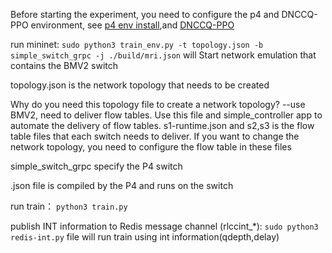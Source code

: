 Before starting the experiment, you need to configure the p4  and DNCCQ-PPO environment, see [p4 env install](https://github.com/jafingerhut/p4-guide/blob/master/bin/README-install-troubleshooting.md),and [DNCCQ-PPO](https://github.com/NetExperimentEasy/DNCCQ-PPO)

run mininet: 
`sudo python3 train_env.py -t topology.json -b simple_switch_grpc -j ./build/mri.json`  will Start  network emulation that contains the BMV2 switch

topology.json is the network topology that needs to be created

Why do you need this topology file to create a network topology? --use BMV2, need to deliver  flow tables. Use this file and simple_controller app to automate the delivery of flow tables.
s1-runtime.json  and s2,s3 is the flow table files that each switch needs to deliver.
If you want to change the network topology, you need to configure the flow table in these files

simple_switch_grpc specify the P4 switch

.json  file is compiled by the P4 and runs on the switch



run train： `python3 train.py`

publish INT information to Redis message channel (rlccint_*):  `sudo python3 redis-int.py` file 
will run train using int information(qdepth,delay)
